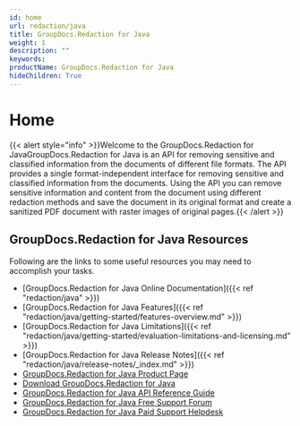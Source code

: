 ```yaml
---
id: home
url: redaction/java
title: GroupDocs.Redaction for Java
weight: 1
description: ""
keywords: 
productName: GroupDocs.Redaction for Java
hideChildren: True
---
```

#  Home 

{{< alert style="info" >}}Welcome to the GroupDocs.Redaction for JavaGroupDocs.Redaction for Java is an API for removing sensitive and classified information from the documents of different file formats. The API provides a single format-independent interface for removing sensitive and classified information from the documents. Using the API you can remove sensitive information and content from the document using different redaction methods and save the document in its original format and create a sanitized PDF document with raster images of original pages.{{< /alert >}}

## GroupDocs.Redaction for Java Resources

Following are the links to some useful resources you may need to accomplish your tasks.

*   [GroupDocs.Redaction for Java Online Documentation]({{< ref "redaction/java" >}})
*   [GroupDocs.Redaction for Java Features]({{< ref "redaction/java/getting-started/features-overview.md" >}})
*   [GroupDocs.Redaction for Java Limitations]({{< ref "redaction/java/getting-started/evaluation-limitations-and-licensing.md" >}})
*   [GroupDocs.Redaction for Java Release Notes]({{< ref "redaction/java/release-notes/_index.md" >}})
*   [GroupDocs.Redaction for Java Product Page](https://products.groupdocs.com/redaction/java)
*   [Download GroupDocs.Redaction for Java](https://artifact.groupdocs.com/webapp/#/artifacts/browse/tree/General/repo/com/groupdocs/groupdocs-redaction)
*   [GroupDocs.Redaction for Java API Reference Guide](https://apireference.groupdocs.com/java/redaction)
*   [GroupDocs.Redaction for Java Free Support Forum](https://forum.groupdocs.com/c/redaction)
*   [GroupDocs.Redaction for Java Paid Support Helpdesk](https://helpdesk.groupdocs.com/)
